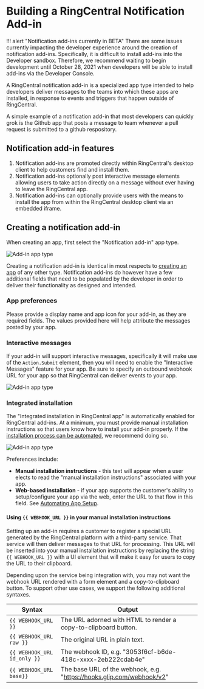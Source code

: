 # Building a RingCentral Notification Add-in

!!! alert "Notification add-ins currently in BETA"
    There are some issues currently impacting the developer experience around the creation of notification add-ins. Specifically, it is difficult to install add-ins into the Developer sandbox. Therefore, we recommend waiting to begin development until October 28, 2021 when developers will be able to install add-ins via the Developer Console. 

A RingCentral notification add-in is a specialized app type intended to help developers deliver messages to the teams into which these apps are installed, in response to events and triggers that happen outside of RingCentral.

A simple example of a notification add-in that most developers can quickly grok is the Github app that posts a message to team whenever a pull request is submitted to a github respository.

## Notification add-in features

1. Notification add-ins are promoted directly within RingCentral's desktop client to help customers find and install them. 
2. Notification add-ins optionally post interactive message elements allowing users to take action directly on a message without ever having to leave the RingCentral app. 
3. Notification add-ins can optionally provide users with the means to install the app from within the RingCentral desktop client via an embedded iframe.

## Creating a notification add-in

When creating an app, first select the "Notification add-in" app type. 

![Add-in app type](../addin-app-type.png)

Creating a notification add-in is identical in most respects to [creating an app](../../../basics/create-app/) of any other type. Notification add-ins do however have a few additional fields that need to be populated by the developer in order to deliver their functionality as designed and intended. 

### App preferences

Please provide a display name and app icon for your add-in, as they are required fields. The values provided here will help attribute the messages posted by your app.

### Interactive messages

If your add-in will support interactive messages, specifically it will make use of the `Action.Submit` element, then you will need to enable the "Interactive Messages" feature for your app. Be sure to specify an outbound webhook URL for your app so that RingCentral can deliver events to your app. 

![Add-in app type](../interactive-message-options.png)

### Integrated installation

The "Integrated installation in RingCentral app" is automatically enabled for RingCentral add-ins. At a minimum, you must provide manual installation instructions so that users know how to install your add-in properly. If the [installation process can be automated](../installation/), we recommend doing so. 

![Add-in app type](../install-options.png)

Preferences include:

* **Manual installation instructions** - this text will appear when a user elects to read the "manual installation instructions" associated with your app.
* **Web-based installation** - if your app supports the customer's ability to setup/configure your app via the web, enter the URL to that flow in this field. See [Automating App Setup](../installation/).

#### Using `{{ WEBHOOK_URL }}` in your manual installation instructions

Setting up an add-in requires a customer to register a special URL generated by the RingCentral platform with a third-party service. That service will then deliver messages to that URL for processing. This URL will be inserted into your manual installation instructions by replacing the string `{{ WEBHOOK_URL }}` with a UI element that will make it easy for users to copy the URL to their clipboard.

Depending upon the service being integration with, you may not want the webhook URL rendered with a form element and a copy-to-clipboard button. To support other use cases, we support the following additional syntaxes.

| Syntax | Output |
|-|-|
| `{{ WEBHOOK_URL }}` | The URL adorned with HTML to render a copy-to-clipboard button. |
| `{{ WEBHOOK_URL raw }}` | The original URL in plain text. |
| `{{ WEBHOOK_URL id_only }}` | The webhook ID, e.g. "3053f6cf-b6de-418c-xxxx-2eb222cdab4e" |
| `{{ WEBHOOK_URL base}}` | The base URL of the webhook, e.g. "https://hooks.glip.com/webhook/v2" |

